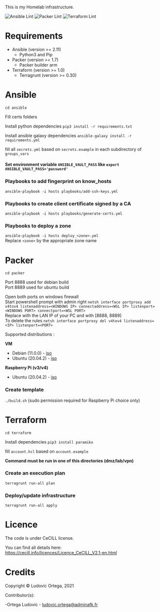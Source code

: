 This is my Homelab infrastructure.

![Ansible Lint](https://github.com/M0NsTeRRR/Homelab-infra/workflows/Ansible%20Lint/badge.svg)
![Packer Lint](https://github.com/M0NsTeRRR/Homelab-infra/workflows/Packer%20Lint/badge.svg)
![Terraform Lint](https://github.com/M0NsTeRRR/Homelab-infra/workflows/Terraform%20Lint/badge.svg)

# Requirements

- Ansible (version >= 2.11)
	- Python3 and Pip
- Packer (version >= 1.7)
    - Packer builder arm
- Terraform (version >= 1.0)
	- Terragrunt (version >= 0.30)

# Ansible
`cd ansible`  

Fill certs folders

Install python dependencies `pip3 install -r requirements.txt`

Install ansible galaxy dependencies `ansible-galaxy install -r requirements.yml`

fill all `secrets.yml` based on `secrets.example` in each subdirectory of `groups_vars`

#### Set environment variable `ANSIBLE_VAULT_PASS` like `export ANSIBLE_VAULT_PASS='password'`

### Playbooks to add fingerprint on know_hosts
`ansible-playbook -i hosts playbooks/add-ssh-keys.yml`

### Playbooks to create client certificate signed by a CA
`ansible-playbook -i hosts playbooks/generate-certs.yml`

### Playbooks to deploy a zone
`ansible-playbook -i hosts deploy_<zone>.yml`  
Replace `<zone>` by the appropriate zone name

# Packer
`cd packer`

Port 8888 used for debian build  
Port 8889 used for ubuntu build  

Open both ports on windows firewall  
Start powershell prompt with admin right `netsh interface portproxy add v4tov4 listenaddress=<WINDOWS IP> connectaddress=<WSL IP> listenport=<WINDOWS PORT> connectport=<WSL PORT>`  
Replace <IP> with the LAN IP of your PC and <PORT> with [8888, 8889]  
To delete the rules `netsh interface portproxy del v4tov4 listenaddress=<IP> listenport=<PORT>`

Supported distributions :

**VM**
- Debian (11.0.0) - [iso](https://cdimage.debian.org/debian-cd/current/amd64/iso-cd/debian-11.0.0-amd64-netinst.iso)
- Ubuntu (20.04.2) - [iso](http://cdimage.ubuntu.com/ubuntu-legacy-server/releases/20.04.2/release/ubuntu-20.04.2-legacy-server-amd64.iso)

**Raspberry Pi (v3/v4)**
- Ubuntu (20.04.2) - [iso](https://cdimage.ubuntu.com/releases/20.04.2/release/ubuntu-20.04.2-preinstalled-server-arm64+raspi.img.xz)

### Create template
`./build.sh` (sudo permission required for Raspberry Pi choice only)

# Terraform
`cd terraform`  

Install dependencies `pip3 install paramiko`

fill `account.hcl` based on `account.example`

**Command must be run in one of this directories (dmz/lab/vpn)**

### Create an execution plan
`terragrunt run-all plan`

### Deploy/update infrastructure
`terragrunt run-all apply`

# Licence

The code is under CeCILL license.

You can find all details here: https://cecill.info/licences/Licence_CeCILL_V2.1-en.html

# Credits

Copyright © Ludovic Ortega, 2021

Contributor(s):

-Ortega Ludovic - ludovic.ortega@adminafk.fr